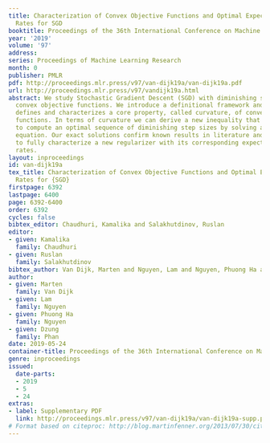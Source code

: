 ```yaml
---
title: Characterization of Convex Objective Functions and Optimal Expected Convergence
  Rates for SGD
booktitle: Proceedings of the 36th International Conference on Machine Learning
year: '2019'
volume: '97'
address: 
series: Proceedings of Machine Learning Research
month: 0
publisher: PMLR
pdf: http://proceedings.mlr.press/v97/van-dijk19a/van-dijk19a.pdf
url: http://proceedings.mlr.press/v97/vandijk19a.html
abstract: We study Stochastic Gradient Descent (SGD) with diminishing step sizes for
  convex objective functions. We introduce a definitional framework and theory that
  defines and characterizes a core property, called curvature, of convex objective
  functions. In terms of curvature we can derive a new inequality that can be used
  to compute an optimal sequence of diminishing step sizes by solving a differential
  equation. Our exact solutions confirm known results in literature and allows us
  to fully characterize a new regularizer with its corresponding expected convergence
  rates.
layout: inproceedings
id: van-dijk19a
tex_title: Characterization of Convex Objective Functions and Optimal Expected Convergence
  Rates for {SGD}
firstpage: 6392
lastpage: 6400
page: 6392-6400
order: 6392
cycles: false
bibtex_editor: Chaudhuri, Kamalika and Salakhutdinov, Ruslan
editor:
- given: Kamalika
  family: Chaudhuri
- given: Ruslan
  family: Salakhutdinov
bibtex_author: Van Dijk, Marten and Nguyen, Lam and Nguyen, Phuong Ha and Phan, Dzung
author:
- given: Marten
  family: Van Dijk
- given: Lam
  family: Nguyen
- given: Phuong Ha
  family: Nguyen
- given: Dzung
  family: Phan
date: 2019-05-24
container-title: Proceedings of the 36th International Conference on Machine Learning
genre: inproceedings
issued:
  date-parts:
  - 2019
  - 5
  - 24
extras:
- label: Supplementary PDF
  link: http://proceedings.mlr.press/v97/van-dijk19a/van-dijk19a-supp.pdf
# Format based on citeproc: http://blog.martinfenner.org/2013/07/30/citeproc-yaml-for-bibliographies/
---
```

